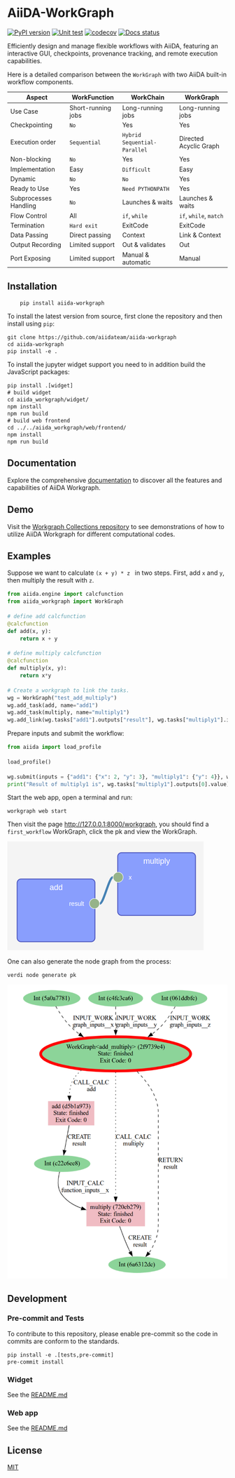 # AiiDA-WorkGraph
[![PyPI version](https://badge.fury.io/py/aiida-workgraph.svg)](https://badge.fury.io/py/aiida-workgraph)
[![Unit test](https://github.com/aiidateam/aiida-workgraph/actions/workflows/ci.yaml/badge.svg)](https://github.com/aiidateam/aiida-workgraph/actions/workflows/ci.yaml)
[![codecov](https://codecov.io/gh/superstar54/aiida-workgraph/branch/main/graph/badge.svg)](https://codecov.io/gh/superstar54/aiida-workgraph)
[![Docs status](https://readthedocs.org/projects/aiida-workgraph/badge)](http://aiida-workgraph.readthedocs.io/)

Efficiently design and manage flexible workflows with AiiDA, featuring an interactive GUI, checkpoints, provenance tracking, and remote execution capabilities.



Here is a detailed comparison between the ``WorkGraph`` with two AiiDA built-in workflow components.


| Aspect                   | WorkFunction           | WorkChain                     | WorkGraph               |
| ------------------------ | ---------------------- | ----------------------------- | ---------------------- |
| Use Case                 | Short-running jobs     | Long-running jobs             | Long-running jobs      |
| Checkpointing            | ``No``                 | Yes                           | Yes                    |
| Execution order          | ``Sequential``         | ``Hybrid Sequential-Parallel``| Directed Acyclic Graph |
| Non-blocking             | ``No``                 | Yes                           | Yes                    |
| Implementation           | Easy                   | ``Difficult``                 | Easy                   |
| Dynamic                  | ``No``                 | ``No``                        | Yes                    |
| Ready to Use             | Yes                    | ``Need PYTHONPATH``           | Yes                    |
| Subprocesses Handling    | ``No``                 | Launches & waits              | Launches & waits       |
| Flow Control             | All                    | `if`, `while`                 | `if`, `while`, `match` |
| Termination              | ``Hard exit``          | ExitCode                      | ExitCode               |
| Data Passing             | Direct passing         | Context                       | Link & Context         |
| Output Recording         | Limited support        | Out & validates               | Out                    |
| Port Exposing            | Limited support        | Manual & automatic            | Manual                 |



## Installation

```console
    pip install aiida-workgraph
```

To install the latest version from source, first clone the repository and then install using `pip`:

```console
git clone https://github.com/aiidateam/aiida-workgraph
cd aiida-workgraph
pip install -e .
```

To install the jupyter widget support you need to in addition build the JavaScript packages:

```console
pip install .[widget]
# build widget
cd aiida_workgraph/widget/
npm install
npm run build
# build web frontend
cd ../../aiida_workgraph/web/frontend/
npm install
npm run build
```

## Documentation
Explore the comprehensive [documentation](https://aiida-workgraph.readthedocs.io/en/latest/) to discover all the features and capabilities of AiiDA Workgraph.

## Demo
Visit the [Workgraph Collections repository](https://github.com/superstar54/workgraph-collections) to see demonstrations of how to utilize AiiDA Workgraph for different computational codes.

## Examples
Suppose we want to calculate ```(x + y) * z ``` in two steps. First, add `x` and `y`, then multiply the result with `z`.

```python
from aiida.engine import calcfunction
from aiida_workgraph import WorkGraph

# define add calcfunction
@calcfunction
def add(x, y):
    return x + y

# define multiply calcfunction
@calcfunction
def multiply(x, y):
    return x*y

# Create a workgraph to link the tasks.
wg = WorkGraph("test_add_multiply")
wg.add_task(add, name="add1")
wg.add_task(multiply, name="multiply1")
wg.add_link(wg.tasks["add1"].outputs["result"], wg.tasks["multiply1"].inputs["x"])

```

Prepare inputs and submit the workflow:

```python
from aiida import load_profile

load_profile()

wg.submit(inputs = {"add1": {"x": 2, "y": 3}, "multiply1": {"y": 4}}, wait=True)
print("Result of multiply1 is", wg.tasks["multiply1"].outputs[0].value)
```

Start the web app, open a terminal and run:
```console
workgraph web start
```

Then visit the page http://127.0.0.1:8000/workgraph, you should find a `first_workflow` WorkGraph, click the pk and view the WorkGraph.

<img src="docs/source/_static/images/first-workflow.png" />


One can also generate the node graph from the process:
```console
verdi node generate pk
```

<img src="docs/source/_static/images/add_multiply.png"/>


## Development

### Pre-commit and Tests
To contribute to this repository, please enable pre-commit so the code in commits are conform to the standards.
```console
pip install -e .[tests,pre-commit]
pre-commit install
```

### Widget
See the [README.md](https://github.com/aiidateam/aiida-workgraph/blob/main/aiida_workgraph/widget/README.md)

### Web app
See the [README.md](https://github.com/aiidateam/aiida-workgraph/blob/main/aiida_workgraph/web/README.md)


## License
[MIT](http://opensource.org/licenses/MIT)
